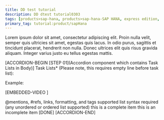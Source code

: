 ```yaml
---
title: DD test tutorial
description: DD dtest tutorial0303
tags: [products>sap-hana, products>sap-hana-SAP HANA, express edition, tutorial>beginner,tutorial:product/mobile]
primary_tag: tutorial:product/sapHana
---
```


Lorem ipsum dolor sit amet, consectetur adipiscing elit. Proin nulla velit, semper quis ultricies sit amet, egestas quis lacus. In odio purus, sagittis et tincidunt placerat, hendrerit non nulla. Donec ultrices elit quis risus gravida aliquam. Integer varius justo eu tellus egestas mattis.

[ACCORDION-BEGIN [STEP 01](Accordion component which contains Task Lists in Body)] Task Lists* (Please note, this requires empty line before task list):

Example:

[EMBEDDED-VIDEO ]

 @mentions, #refs, links, formatting, and tags supported
 list syntax required (any unordered or ordered list supported)
 this is a complete item
 this is an incomplete item
[DONE] [ACCORDION-END]
